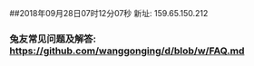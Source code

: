 ##2018年09月28日07时12分07秒 新址: 159.65.150.212
### 兔友常见问题及解答: https://github.com/wanggonging/d/blob/w/FAQ.md
